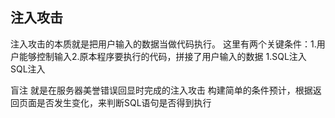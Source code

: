 ## 注入攻击
注入攻击的本质就是把用户输入的数据当做代码执行。
这里有两个关键条件：1.用户能够控制输入2.原本程序要执行的代码，拼接了用户输入的数据
1.SQL注入
SQL注入

盲注
就是在服务器美誉错误回显时完成的注入攻击
构建简单的条件预计，根据返回页面是否发生变化，来判断SQL语句是否得到执行
